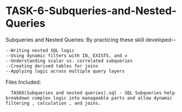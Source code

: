# TASK-6-Subqueries-and-Nested-Queries

Subqueries and Nested Queries:
By practicing these skill developed--

    --Writing nested SQL logic
    --Using dynamic filters with IN, EXISTS, and =
    --Understanding scalar vs. correlated subqueries
    --Creating derived tables for joins
    --Applying logic across multiple query layers

Files Included:

      TASK6(Subqueries and nested queries).sql - SQL Subqueries help breakdown complex logic into manageable parts and allow dynamic filtering , calculation , and joins.
